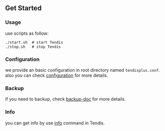 ## Get Started
### Usage
use scripts as follow:
```
./start.sh  # start Tendis
./stop.sh   # stop Tendis
```

### Configuration
we provide an basic configuration in root directory named `tendisplus.conf`.
also you can check [configuration](http://tendis.cn/#/Tendisplus/%E8%BF%90%E7%BB%B4/configuration) for more details.

### Backup
if you need to backup, check [backup-doc](http://tendis.cn/#/Tendisplus/%E8%BF%90%E7%BB%B4/backup) for more details.

### Info
you can get info by use [info](http://tendis.cn/#/Tendisplus/%E5%91%BD%E4%BB%A4/info) command in Tendis.
